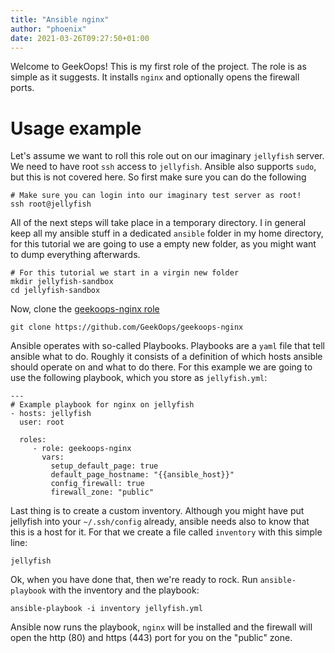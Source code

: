 ```yaml
---
title: "Ansible nginx"
author: "phoenix"
date: 2021-03-26T09:27:50+01:00
---
```

Welcome to GeekOops! This is my first role of the project. The role is as simple as it suggests. It installs `nginx` and optionally opens the firewall ports.

# Usage example

Let's assume we want to roll this role out on our imaginary `jellyfish` server. We need to have root `ssh` access to `jellyfish`. Ansible also supports `sudo`, but this is not covered here. So first make sure you can do the following

    # Make sure you can login into our imaginary test server as root!
    ssh root@jellyfish

All of the next steps will take place in a temporary directory. I in general keep all my ansible stuff in a dedicated `ansible` folder in my home directory, for this tutorial we are going to use a empty new folder, as you might want to dump everything afterwards.

    # For this tutorial we start in a virgin new folder
    mkdir jellyfish-sandbox
    cd jellyfish-sandbox

Now, clone the [geekoops-nginx role](https://github.com/GeekOops/geekoops-nginx)

    git clone https://github.com/GeekOops/geekoops-nginx

Ansible operates with so-called Playbooks. Playbooks are a `yaml` file that tell ansible what to do. Roughly it consists of a definition of which hosts ansible should operate on and what to do there. For this example we are going to use the following playbook, which you store as `jellyfish.yml`:

    ---
    # Example playbook for nginx on jellyfish
    - hosts: jellyfish
      user: root
      
      roles:
         - role: geekoops-nginx
           vars:
             setup_default_page: true
             default_page_hostname: "{{ansible_host}}"
             config_firewall: true
             firewall_zone: "public"

Last thing is to create a custom inventory. Although you might have put jellyfish into your `~/.ssh/config` already, ansible needs also to know that this is a host for it. For that we create a file called `inventory` with this simple line:

    jellyfish

Ok, when you have done that, then we're ready to rock. Run `ansible-playbook` with the inventory and the playbook:

    ansible-playbook -i inventory jellyfish.yml

Ansible now runs the playbook, `nginx` will be installed and the firewall will open the http (80) and https (443) port for you on the "public" zone.